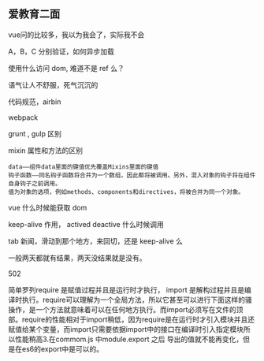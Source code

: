 ## 爱教育二面

vue问的比较多，我以为我会了，实际我不会



A，B，C 分别验证，如何异步加载

使用什么访问 dom, 难道不是 ref 么？


语气让人不舒服，死气沉沉的

代码规范，airbin

webpack

grunt , gulp 区别

mixin 属性和方法的区别
	
	data——组件data里面的键值优先覆盖Mixins里面的键值
	钩子函数——同名钩子函数将合并为一个数组，因此都将被调用。另外，混入对象的钩子将在组件自身钩子之前调用。
	值为对象的选项，例如methods、components和directives，将被合并为同一个对象。
	

vue 什么时候能获取 dom

keep-alive 作用， actived deactive 什么时候调用

tab 新闻，滑动到那个地方，来回切，还是 keep-alive 么


一般两天都就有结果，两天没结果就是没有。


502 



简单罗列require 是赋值过程并且是运行时才执行， import 是解构过程并且是编译时执行。require可以理解为一个全局方法，所以它甚至可以进行下面这样的骚操作，是一个方法就意味着可以在任何地方执行。而import必须写在文件的顶部。require的性能相对于import稍低，因为require是在运行时才引入模块并且还赋值给某个变量，而import只需要依据import中的接口在编译时引入指定模块所以性能稍高3.在commom.js 中module.export 之后 导出的值就不能再变化，但是在es6的export中是可以的。